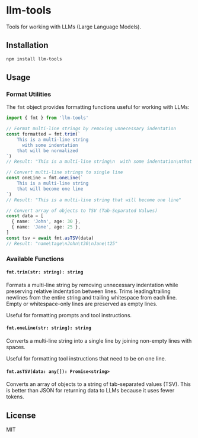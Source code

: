 # llm-tools

Tools for working with LLMs (Large Language Models).

## Installation

```bash
npm install llm-tools
```

## Usage

### Format Utilities

The `fmt` object provides formatting functions useful for working with LLMs:

```typescript
import { fmt } from 'llm-tools'

// Format multi-line strings by removing unnecessary indentation
const formatted = fmt.trim(`
    This is a multi-line string
      with some indentation
    that will be normalized
`)
// Result: "This is a multi-line string\n  with some indentation\nthat will be normalized"

// Convert multi-line strings to single line
const oneLine = fmt.oneLine(`
    This is a multi-line string
    that will become one line
`)
// Result: "This is a multi-line string that will become one line"

// Convert array of objects to TSV (Tab-Separated Values)
const data = [
  { name: 'John', age: 30 },
  { name: 'Jane', age: 25 },
]
const tsv = await fmt.asTSV(data)
// Result: "name\tage\nJohn\t30\nJane\t25"
```

### Available Functions

#### `fmt.trim(str: string): string`

Formats a multi-line string by removing unnecessary indentation while preserving relative indentation between lines. Trims leading/trailing newlines from the entire string and trailing whitespace from each line. Empty or whitespace-only lines are preserved as empty lines.

Useful for formatting prompts and tool instructions.

#### `fmt.oneLine(str: string): string`

Converts a multi-line string into a single line by joining non-empty lines with spaces.

Useful for formatting tool instructions that need to be on one line.

#### `fmt.asTSV(data: any[]): Promise<string>`

Converts an array of objects to a string of tab-separated values (TSV). This is better than JSON for returning data to LLMs because it uses fewer tokens.

## License

MIT
